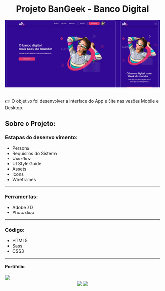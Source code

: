 <h1 align="center">Projeto BanGeek - Banco Digital</h1>

<div align="center">
 <img src="https://github.com/LucasCr95/BanGeek/blob/main/img/img-tela.PNG" target="_blank">
</div>
<br>

👉 O objetivo foi desenvolver a interface do App e Site nas vesões Mobile e Desktop.

<h2>Sobre o Projeto:</h2>

<h3>Estapas do desenvolvimento:</h3>

- Persona
- Requisitos do Sistema
- Userflow
- UI Style Guide
- Assets
- Icons
- Wireframes

<hr>
<h3>Ferramentas:</h3>

- Adobe XD
- Photoshop

<hr>
<h3>Código:</h3>

- HTML5
- Sass
- CSS3

<hr>
<h4>Portifólio</h4>

<img src="https://github.com/LucasCr95/BanGeek/blob/main/templates/Portif%C3%B3lio%20-%20BanGeek.jpg">

<div align="center">
 <a href="https://www.linkedin.com/in/lucascr95/"><img src="https://img.shields.io/badge/LinkedIn-0077B5?style=for-the-badge&logo=linkedin&logoColor=white"></a>
 <a href="mailto:lucas.crr95@gmail.com"><img src="https://img.shields.io/badge/Gmail-D14836?style=for-the-badge&logo=gmail&logoColor=white"></a>
</div>
